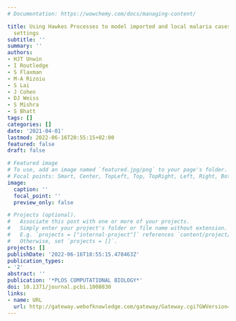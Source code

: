 ```yaml
---
# Documentation: https://wowchemy.com/docs/managing-content/

title: Using Hawkes Processes to model imported and local malaria cases in near-elimination
  settings
subtitle: ''
summary: ''
authors:
- HJT Unwin
- I Routledge
- S Flaxman
- M-A Rizoiu
- S Lai
- J Cohen
- DJ Weiss
- S Mishra
- S Bhatt
tags: []
categories: []
date: '2021-04-01'
lastmod: 2022-06-16T20:55:15+02:00
featured: false
draft: false

# Featured image
# To use, add an image named `featured.jpg/png` to your page's folder.
# Focal points: Smart, Center, TopLeft, Top, TopRight, Left, Right, BottomLeft, Bottom, BottomRight.
image:
  caption: ''
  focal_point: ''
  preview_only: false

# Projects (optional).
#   Associate this post with one or more of your projects.
#   Simply enter your project's folder or file name without extension.
#   E.g. `projects = ["internal-project"]` references `content/project/deep-learning/index.md`.
#   Otherwise, set `projects = []`.
projects: []
publishDate: '2022-06-16T18:55:15.478463Z'
publication_types:
- '2'
abstract: ''
publication: '*PLOS COMPUTATIONAL BIOLOGY*'
doi: 10.1371/journal.pcbi.1008830
links:
- name: URL
  url: http://gateway.webofknowledge.com/gateway/Gateway.cgi?GWVersion=2&SrcApp=PARTNER_APP&SrcAuth=LinksAMR&KeyUT=WOS:000636466800005&DestLinkType=FullRecord&DestApp=ALL_WOS&UsrCustomerID=1ba7043ffcc86c417c072aa74d649202
---
```

